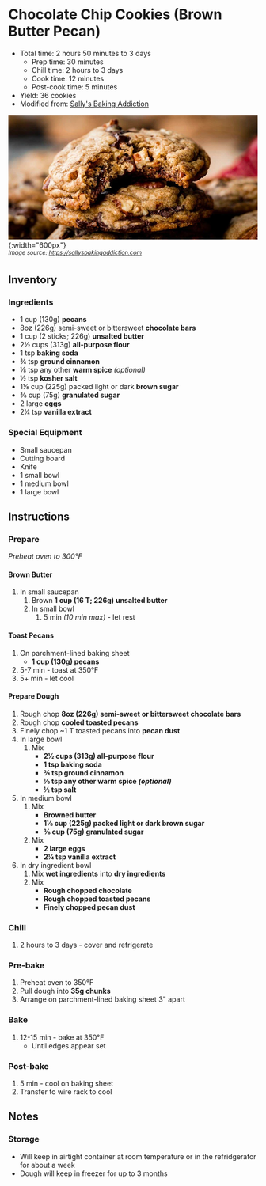# Chocolate Chip Cookies (Brown Butter Pecan)

- Total time: 2 hours 50 minutes to 3 days
    - Prep time: 30 minutes
    - Chill time: 2 hours to 3 days
    - Cook time: 12 minutes
    - Post-cook time: 5 minutes
- Yield: 36 cookies
- Modified from: [Sally's Baking Addiction](https://sallysbakingaddiction.com)

![](./hero.jpg){:width="600px"}
<br />
_<sup>Image source: <https://sallysbakingaddiction.com></sup>_

## Inventory

### Ingredients

- 1 cup (130g) **pecans**
- 8oz (226g) semi-sweet or bittersweet **chocolate bars**
- 1 cup (2 sticks; 226g) **unsalted butter**
- 2½ cups (313g) **all-purpose flour**
- 1 tsp **baking soda**
- ¾ tsp **ground cinnamon**
- ⅛ tsp any other **warm spice** _(optional)_
- ½ tsp **kosher salt**
- 1⅛ cup (225g) packed light or dark **brown sugar**
- ⅜ cup (75g) **granulated sugar**
- 2 large **eggs**
- 2¼ tsp **vanilla extract**

### Special Equipment

- Small saucepan
- Cutting board
- Knife
- 1 small bowl
- 1 medium bowl
- 1 large bowl

## Instructions

### Prepare

_Preheat oven to 300°F_

#### Brown Butter

1. In small saucepan
    1. Brown **1 cup (16 T; 226g) unsalted butter**
    1. In small bowl
        1. 5 min _(10 min max)_ - let rest

#### Toast Pecans

1. On parchment-lined baking sheet
    - **1 cup (130g) pecans**
1. 5-7 min - toast at 350°F
1. 5+ min - let cool

#### Prepare Dough

1. Rough chop **8oz (226g) semi-sweet or bittersweet chocolate bars**
1. Rough chop **cooled toasted pecans**
1. Finely chop ~1 T toasted pecans into **pecan dust**
1. In large bowl
    1. Mix
        - **2½ cups (313g) all-purpose flour**
        - **1 tsp baking soda**
        - **¾ tsp ground cinnamon**
        - **⅛ tsp any other warm spice _(optional)_**
        - **½ tsp salt**
1. In medium bowl
    1. Mix
        - **Browned butter**
        - **1⅛ cup (225g) packed light or dark brown sugar**
        - **⅜ cup (75g) granulated sugar**
    1. Mix
        - **2 large eggs**
        - **2¼ tsp vanilla extract**
1. In dry ingredient bowl
    1. Mix **wet ingredients** into **dry ingredients**
    1. Mix
        - **Rough chopped chocolate**
        - **Rough chopped toasted pecans**
        - **Finely chopped pecan dust**

### Chill

1. 2 hours to 3 days - cover and refrigerate

### Pre-bake

1. Preheat oven to 350°F
1. Pull dough into **35g chunks**
1. Arrange on parchment-lined baking sheet 3" apart

### Bake

1. 12-15 min - bake at 350°F
    - Until edges appear set

### Post-bake

1. 5 min - cool on baking sheet
1. Transfer to wire rack to cool

## Notes

### Storage

- Will keep in airtight container at room temperature or in the refridgerator for about a week
- Dough will keep in freezer for up to 3 months
